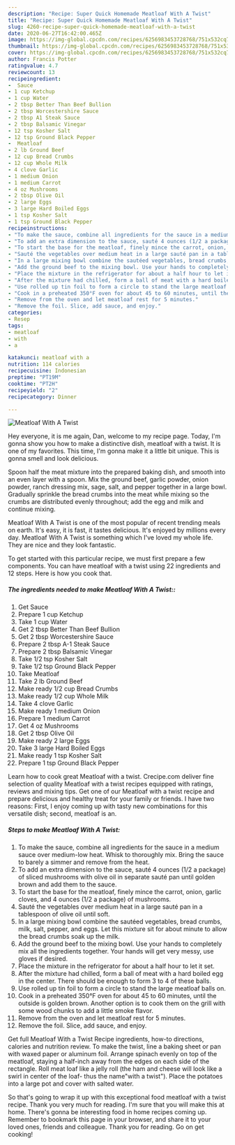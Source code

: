 ```yaml
---
description: "Recipe: Super Quick Homemade Meatloaf With A Twist"
title: "Recipe: Super Quick Homemade Meatloaf With A Twist"
slug: 4260-recipe-super-quick-homemade-meatloaf-with-a-twist
date: 2020-06-27T16:42:00.465Z
image: https://img-global.cpcdn.com/recipes/6256983453728768/751x532cq70/meatloaf-with-a-twist-recipe-main-photo.jpg
thumbnail: https://img-global.cpcdn.com/recipes/6256983453728768/751x532cq70/meatloaf-with-a-twist-recipe-main-photo.jpg
cover: https://img-global.cpcdn.com/recipes/6256983453728768/751x532cq70/meatloaf-with-a-twist-recipe-main-photo.jpg
author: Francis Potter
ratingvalue: 4.7
reviewcount: 13
recipeingredient:
-  Sauce
- 1 cup Ketchup
- 1 cup Water
- 2 tbsp Better Than Beef Bullion
- 2 tbsp Worcestershire Sauce
- 2 tbsp A1 Steak Sauce
- 2 tbsp Balsamic Vinegar
- 12 tsp Kosher Salt
- 12 tsp Ground Black Pepper
-  Meatloaf
- 2 lb Ground Beef
- 12 cup Bread Crumbs
- 12 cup Whole Milk
- 4 clove Garlic
- 1 medium Onion
- 1 medium Carrot
- 4 oz Mushrooms
- 2 tbsp Olive Oil
- 2 large Eggs
- 3 large Hard Boiled Eggs
- 1 tsp Kosher Salt
- 1 tsp Ground Black Pepper
recipeinstructions:
- "To make the sauce, combine all ingredients for the sauce in a medium sauce over medium-low heat. Whisk to thoroughly mix. Bring the sauce to barely a simmer and remove from the heat."
- "To add an extra dimension to the sauce, sauté 4 ounces (1/2 a package) of sliced mushrooms with olive oil in separate sauté pan until golden brown and add them to the sauce."
- "To start the base for the meatloaf, finely mince the carrot, onion, garlic cloves, and 4 ounces (1/2 a package) of mushrooms."
- "Sauté the vegetables over medium heat in a large sauté pan in a tablespoon of olive oil until soft."
- "In a large mixing bowl combine the sautéed vegetables, bread crumbs, milk, salt, pepper, and eggs. Let this mixture sit for about minute to allow the bread crumbs soak up the milk."
- "Add the ground beef to the mixing bowl. Use your hands to completely mix all the ingredients together. Your hands will get very messy, use gloves if desired."
- "Place the mixture in the refrigerator for about a half hour to let it set."
- "After the mixture had chilled, form a ball of meat with a hard boiled egg in the center. There should be enough to form 3 to 4 of these balls."
- "Use rolled up tin foil to form a circle to stand the large meatloaf balls on."
- "Cook in a preheated 350°F oven for about 45 to 60 minutes, until the outside is golden brown. Another option is to cook them on the grill with some wood chunks to add a little smoke flavor."
- "Remove from the oven and let meatloaf rest for 5 minutes."
- "Remove the foil. Slice, add sauce, and enjoy."
categories:
- Resep
tags:
- meatloaf
- with
- a

katakunci: meatloaf with a
nutrition: 114 calories
recipecuisine: Indonesian
preptime: "PT19M"
cooktime: "PT2H"
recipeyield: "2"
recipecategory: Dinner

---
```



![Meatloaf With A Twist](https://img-global.cpcdn.com/recipes/6256983453728768/751x532cq70/meatloaf-with-a-twist-recipe-main-photo.jpg)

Hey everyone, it is me again, Dan, welcome to my recipe page. Today, I'm gonna show you how to make a distinctive dish, meatloaf with a twist. It is one of my favorites. This time, I'm gonna make it a little bit unique. This is gonna smell and look delicious.

Spoon half the meat mixture into the prepared baking dish, and smooth into an even layer with a spoon. Mix the ground beef, garlic powder, onion powder, ranch dressing mix, sage, salt, and pepper together in a large bowl. Gradually sprinkle the bread crumbs into the meat while mixing so the crumbs are distributed evenly throughout; add the egg and milk and continue mixing.

Meatloaf With A Twist is one of the most popular of recent trending meals on earth. It's easy, it is fast, it tastes delicious. It's enjoyed by millions every day. Meatloaf With A Twist is something which I've loved my whole life. They are nice and they look fantastic.


To get started with this particular recipe, we must first prepare a few components. You can have meatloaf with a twist using 22 ingredients and 12 steps. Here is how you cook that.

##### The ingredients needed to make Meatloaf With A Twist::

1. Get  Sauce
1. Prepare 1 cup Ketchup
1. Take 1 cup Water
1. Get 2 tbsp Better Than Beef Bullion
1. Get 2 tbsp Worcestershire Sauce
1. Prepare 2 tbsp A-1 Steak Sauce
1. Prepare 2 tbsp Balsamic Vinegar
1. Take 1/2 tsp Kosher Salt
1. Take 1/2 tsp Ground Black Pepper
1. Take  Meatloaf
1. Take 2 lb Ground Beef
1. Make ready 1/2 cup Bread Crumbs
1. Make ready 1/2 cup Whole Milk
1. Take 4 clove Garlic
1. Make ready 1 medium Onion
1. Prepare 1 medium Carrot
1. Get 4 oz Mushrooms
1. Get 2 tbsp Olive Oil
1. Make ready 2 large Eggs
1. Take 3 large Hard Boiled Eggs
1. Make ready 1 tsp Kosher Salt
1. Prepare 1 tsp Ground Black Pepper


Learn how to cook great Meatloaf with a twist. Crecipe.com deliver fine selection of quality Meatloaf with a twist recipes equipped with ratings, reviews and mixing tips. Get one of our Meatloaf with a twist recipe and prepare delicious and healthy treat for your family or friends. I have two reasons: First, I enjoy coming up with tasty new combinations for this versatile dish; second, meatloaf is an. 

##### Steps to make Meatloaf With A Twist:

1. To make the sauce, combine all ingredients for the sauce in a medium sauce over medium-low heat. Whisk to thoroughly mix. Bring the sauce to barely a simmer and remove from the heat.
1. To add an extra dimension to the sauce, sauté 4 ounces (1/2 a package) of sliced mushrooms with olive oil in separate sauté pan until golden brown and add them to the sauce.
1. To start the base for the meatloaf, finely mince the carrot, onion, garlic cloves, and 4 ounces (1/2 a package) of mushrooms.
1. Sauté the vegetables over medium heat in a large sauté pan in a tablespoon of olive oil until soft.
1. In a large mixing bowl combine the sautéed vegetables, bread crumbs, milk, salt, pepper, and eggs. Let this mixture sit for about minute to allow the bread crumbs soak up the milk.
1. Add the ground beef to the mixing bowl. Use your hands to completely mix all the ingredients together. Your hands will get very messy, use gloves if desired.
1. Place the mixture in the refrigerator for about a half hour to let it set.
1. After the mixture had chilled, form a ball of meat with a hard boiled egg in the center. There should be enough to form 3 to 4 of these balls.
1. Use rolled up tin foil to form a circle to stand the large meatloaf balls on.
1. Cook in a preheated 350°F oven for about 45 to 60 minutes, until the outside is golden brown. Another option is to cook them on the grill with some wood chunks to add a little smoke flavor.
1. Remove from the oven and let meatloaf rest for 5 minutes.
1. Remove the foil. Slice, add sauce, and enjoy.


Get full Meatloaf With a Twist Recipe ingredients, how-to directions, calories and nutrition review. To make the twist, line a baking sheet or pan with waxed paper or aluminum foil. Arrange spinach evenly on top of the meatloaf, staying a half-inch away from the edges on each side of the rectangle. Roll meat loaf like a jelly roll (the ham and cheese will look like a swirl in center of the loaf- thus the name&#34;with a twist&#34;). Place the potatoes into a large pot and cover with salted water. 

So that's going to wrap it up with this exceptional food meatloaf with a twist recipe. Thank you very much for reading. I'm sure that you will make this at home. There's gonna be interesting food in home recipes coming up. Remember to bookmark this page in your browser, and share it to your loved ones, friends and colleague. Thank you for reading. Go on get cooking!
